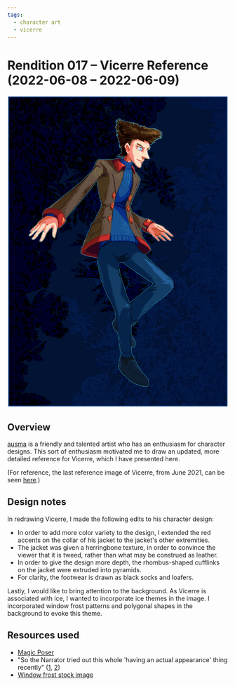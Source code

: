 ```yaml
---
tags:
  - character art
  - vicerre
---
```


# Rendition 017 – Vicerre Reference (2022-06-08 – 2022-06-09)

<img src="assets/2022-06-08_image-028.png">

## Overview

[ausma](https://mobile.twitter.com/ausmacon) is a friendly and talented artist who has an enthusiasm for character designs. This sort of enthusiasm motivated me to draw an updated, more detailed reference for Vicerre, which I have presented here.

(For reference, the last reference image of Vicerre, from June 2021, can be seen [here](../2021/2021-06-30_illustration-001_character-reference.md).)

## Design notes

In redrawing Vicerre, I made the following edits to his character design:

- In order to add more color variety to the design, I extended the red accents on the collar of his jacket to the jacket's other extremities.
- The jacket was given a herringbone texture, in order to convince the viewer that it is tweed, rather than what may be construed as leather.
- In order to give the design more depth, the rhombus-shaped cufflinks on the jacket were extruded into pyramids.
- For clarity, the footwear is drawn as black socks and loafers.

Lastly, I would like to bring attention to the background. As Vicerre is associated with ice, I wanted to incorporate ice themes in the image. I incorporated window frost patterns and polygonal shapes in the background to evoke this theme.

## Resources used

- [Magic Poser](https://webapp.magicposer.com/)
- "So the Narrator tried out this whole 'having an actual appearance' thing recently" ([1](https://www.reddit.com/comments/v80wc1/), [2](https://twitter.com/SpicyAvogato/status/1534620746202357761))
- [Window frost stock image](https://www.needpix.com/photo/1386051/)
